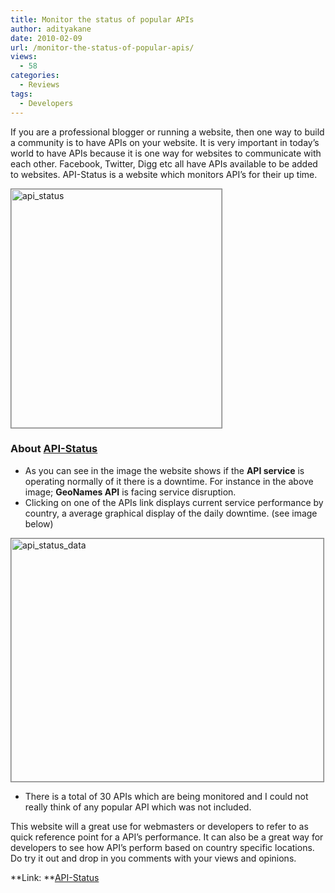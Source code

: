 ```yaml
---
title: Monitor the status of popular APIs
author: adityakane
date: 2010-02-09
url: /monitor-the-status-of-popular-apis/
views:
  - 58
categories:
  - Reviews
tags:
  - Developers
---
```

If you are a professional blogger or running a website, then one way to build a community is to have APIs on your website. It is very important in today&#8217;s world to have APIs because it is one way for websites to communicate with each other. Facebook, Twitter, Digg etc all have APIs available to be added to websites. API-Status is a website which monitors API&#8217;s for their up time.

<img class="alignnone size-full wp-image-20013" style="border: 1px solid grey" title="api_status" src="http://cdn.devilsworkshop.org/files/2010/02/api_status.png" alt="api_status" width="337" height="382" />

### About <a href="http://api-status.com/" onclick="_gaq.push(['_trackEvent', 'outbound-article', 'http://api-status.com/', 'API-Status']);" >API-Status</a>

  * As you can see in the image the website shows if the **API service** is operating normally of it there is a downtime. For instance in the above image; **GeoNames API** is facing service disruption.
  * Clicking on one of the APIs link displays current service performance by country, a average graphical display of the daily downtime. (see image below)

<img class="alignnone size-full wp-image-20015" style="border: 1px solid grey" title="api_status_data" src="http://cdn.devilsworkshop.org/files/2010/02/api_status_data.png" alt="api_status_data" width="500" height="389" />

  * There is a total of 30 APIs which are being monitored and I could not really think of any popular API which was not included.

This website will a great use for webmasters or developers to refer to as quick reference point for a API&#8217;s performance. It can also be a great way for developers to see how API&#8217;s perform based on country specific locations. Do try it out and drop in you comments with your views and opinions.

**Link: **<a href="http://www.api-status.com" onclick="_gaq.push(['_trackEvent', 'outbound-article', 'http://www.api-status.com', 'API-Status']);" >API-Status</a>
